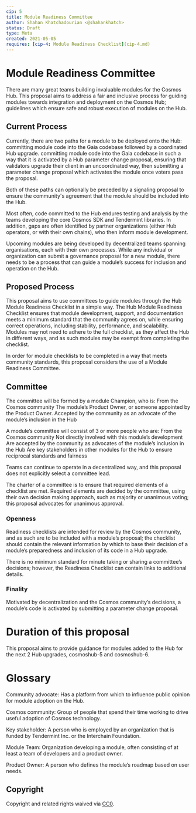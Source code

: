 ```yaml
---
cip: 5
title: Module Readiness Committee
author: Shahan Khatchadourian <@shahankhatch>
status: Draft
type: Meta
created: 2021-05-05
requires: [cip-4: Module Readiness Checklist](cip-4.md)
---
```


# Module Readiness Committee

There are many great teams building invaluable modules for the Cosmos Hub. This proposal aims to address a fair and inclusive process for guiding modules towards integration and deployment on the Cosmos Hub; guidelines which ensure safe and robust execution of modules on the Hub.

## Current Process

Currently, there are two paths for a module to be deployed onto the Hub:
committing module code into the Gaia codebase followed by a coordinated Hub upgrade.
committing module code into the Gaia codebase in such a way that it is activated by a Hub parameter change proposal, ensuring that validators upgrade their client in an uncoordinated way, then submitting a parameter change proposal which activates the module once voters pass the proposal.

Both of these paths can optionally be preceded by a signaling proposal to ensure the community's agreement that the module should be included into the Hub.

Most often, code committed to the Hub endures testing and analysis by the teams developing the core Cosmos SDK and Tendermint libraries. In addition, gaps are often identified by partner organizations (either Hub operators, or with their own chains), who then inform module development.

Upcoming modules are being developed by decentralized teams spanning organisations, each with their own processes. While any individual or organization can submit a governance proposal for a new module, there needs to be a process that can guide a module’s success for inclusion and operation on the Hub.

## Proposed Process

This proposal aims to use committees to guide modules through the Hub Module Readiness Checklist in a simple way. The Hub Module Readiness Checklist ensures that module development, support, and documentation meets a minimum standard that the community agrees on, while ensuring correct operations, including stability, performance, and scalability. Modules may not need to adhere to the full checklist, as they affect the Hub in different ways, and as such modules may be exempt from completing the checklist.

In order for module checklists to be completed in a way that meets community standards, this proposal considers the use of a Module Readiness Committee.

## Committee

The committee will be formed by a module Champion, who is:
From the Cosmos community
The module’s Product Owner, or someone appointed by the Product Owner.
Accepted by the community as an advocate of the module’s inclusion in the Hub

A module’s committee will consist of 3 or more people who are:
From the Cosmos community
Not directly involved with this module’s development
Are accepted by the community as advocates of the module’s inclusion in the Hub
Are key stakeholders in other modules for the Hub to ensure reciprocal standards and fairness

Teams can continue to operate in a decentralized way, and this proposal does not explicitly select a committee lead.

The charter of a committee is to ensure that required elements of a checklist are met. Required elements are decided by the committee, using their own decision making approach, such as majority or unanimous voting; this proposal advocates for unanimous approval.

### Openness

Readiness checklists are intended for review by the Cosmos community, and as such are to be included with a module’s proposal; the checklist should contain the relevant information by which to base their decision of a module’s preparedness and inclusion of its code in a Hub upgrade.

There is no minimum standard for minute taking or sharing a committee’s decisions; however, the Readiness Checklist can contain links to additional details.

### Finality

Motivated by decentralization and the Cosmos community’s decisions, a module’s code is activated by submitting a parameter change proposal.

# Duration of this proposal

This proposal aims to provide guidance for modules added to the Hub for the next 2 Hub upgrades, cosmoshub-5 and cosmoshub-6.

# Glossary

Community advocate: Has a platform from which to influence public opinion for module adoption on the Hub.

Cosmos community: Group of people that spend their time working to drive useful adoption of Cosmos technology.

Key stakeholder: A person who is employed by an organization that is funded by Tendermint Inc. or the Interchain Foundation.

Module Team: Organization developing a module, often consisting of at least a team of developers and a product owner.

Product Owner: A person who defines the module’s roadmap based on user needs.


## Copyright
Copyright and related rights waived via [CC0](https://creativecommons.org/publicdomain/zero/1.0/).
